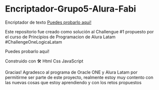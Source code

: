
# Encriptador-Grupo5-Alura-Fabi
Encriptador de texto
[Puedes probarlo aqui!](https://cheerful-youtiao-041f4b.netlify.app)


Este repositorio fue creado como solución al Challengue #1 propuesto por el curso de Principios de Programacion de Alura Latam #ChallengeOneLogicaLatam

Puedes probarlo aqui!

Construido con 🛠️
Html
Css
JavaScript

Gracias!
Agradesco al programa de Oracle ONE y Alura Latam por permitirme ser parte de este proyecto, realmente estoy muy contento con las nuevas cosas que estoy aprendiendo y con los retos propuestos
